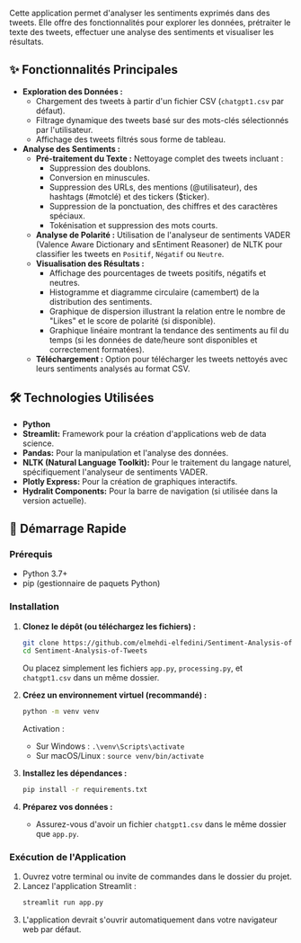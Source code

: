 
Cette application permet d'analyser les sentiments exprimés dans des tweets. Elle offre des fonctionnalités pour explorer les données, prétraiter le texte des tweets, effectuer une analyse des sentiments et visualiser les résultats.

## ✨ Fonctionnalités Principales

*   **Exploration des Données :**
    *   Chargement des tweets à partir d'un fichier CSV (`chatgpt1.csv` par défaut).
    *   Filtrage dynamique des tweets basé sur des mots-clés sélectionnés par l'utilisateur.
    *   Affichage des tweets filtrés sous forme de tableau.
*   **Analyse des Sentiments :**
    *   **Pré-traitement du Texte :** Nettoyage complet des tweets incluant :
        *   Suppression des doublons.
        *   Conversion en minuscules.
        *   Suppression des URLs, des mentions (@utilisateur), des hashtags (#motclé) et des tickers ($ticker).
        *   Suppression de la ponctuation, des chiffres et des caractères spéciaux.
        *   Tokénisation et suppression des mots courts.
    *   **Analyse de Polarité :** Utilisation de l'analyseur de sentiments VADER (Valence Aware Dictionary and sEntiment Reasoner) de NLTK pour classifier les tweets en `Positif`, `Négatif` ou `Neutre`.
    *   **Visualisation des Résultats :**
        *   Affichage des pourcentages de tweets positifs, négatifs et neutres.
        *   Histogramme et diagramme circulaire (camembert) de la distribution des sentiments.
        *   Graphique de dispersion illustrant la relation entre le nombre de "Likes" et le score de polarité (si disponible).
        *   Graphique linéaire montrant la tendance des sentiments au fil du temps (si les données de date/heure sont disponibles et correctement formatées).
    *   **Téléchargement :** Option pour télécharger les tweets nettoyés avec leurs sentiments analysés au format CSV.

## 🛠️ Technologies Utilisées

*   **Python**
*   **Streamlit:** Framework pour la création d'applications web de data science.
*   **Pandas:** Pour la manipulation et l'analyse des données.
*   **NLTK (Natural Language Toolkit):** Pour le traitement du langage naturel, spécifiquement l'analyseur de sentiments VADER.
*   **Plotly Express:** Pour la création de graphiques interactifs.
*   **Hydralit Components:** Pour la barre de navigation (si utilisée dans la version actuelle).


## 🚀 Démarrage Rapide

### Prérequis

*   Python 3.7+
*   pip (gestionnaire de paquets Python)

### Installation

1.  **Clonez le dépôt (ou téléchargez les fichiers) :**
    ```bash
    git clone https://github.com/elmehdi-elfedini/Sentiment-Analysis-of-Tweets.git
    cd Sentiment-Analysis-of-Tweets
    ```
    Ou placez simplement les fichiers `app.py`, `processing.py`, et `chatgpt1.csv` dans un même dossier.

2.  **Créez un environnement virtuel (recommandé) :**
    ```bash
    python -m venv venv
    ```
    Activation :
    *   Sur Windows : `.\venv\Scripts\activate`
    *   Sur macOS/Linux : `source venv/bin/activate`

3.  **Installez les dépendances :**
    ```bash
    pip install -r requirements.txt
    ```

4.  **Préparez vos données :**
    *   Assurez-vous d'avoir un fichier `chatgpt1.csv` dans le même dossier que `app.py`. 

### Exécution de l'Application

1.  Ouvrez votre terminal ou invite de commandes dans le dossier du projet.
2.  Lancez l'application Streamlit :
    ```bash
    streamlit run app.py
    ```
3.  L'application devrait s'ouvrir automatiquement dans votre navigateur web par défaut.
